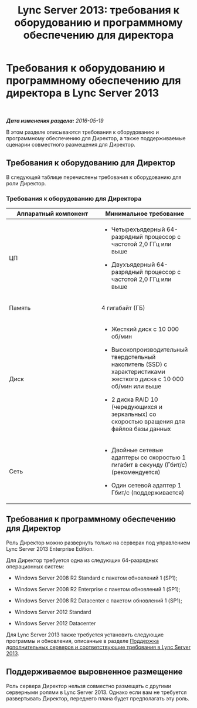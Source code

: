 ﻿---
title: 'Lync Server 2013: требования к оборудованию и программному обеспечению для директора'
TOCTitle: Требования к оборудованию и программному обеспечению для директора
ms:assetid: 747b701e-7f97-46fe-91c5-1e8d9addf9f7
ms:mtpsurl: https://technet.microsoft.com/ru-ru/library/Gg398560(v=OCS.15)
ms:contentKeyID: 49310177
ms.date: 05/19/2016
mtps_version: v=OCS.15
ms.translationtype: HT
---

# Требования к оборудованию и программному обеспечению для директора в Lync Server 2013

 

_**Дата изменения раздела:** 2016-05-19_

В этом разделе описываются требования к оборудованию и программному обеспечению для Директор, а также поддерживаемые сценарии совместного размещения для Директор.

## Требования к оборудованию для Директор

В следующей таблице перечислены требования к оборудованию для роли Директор.

### Требования к оборудованию для Директора

<table>
<colgroup>
<col style="width: 50%" />
<col style="width: 50%" />
</colgroup>
<thead>
<tr class="header">
<th>Аппаратный компонент</th>
<th>Минимальное требование</th>
</tr>
</thead>
<tbody>
<tr class="odd">
<td><p>ЦП</p></td>
<td><ul>
<li><p>Четырехъядерный 64-разрядный процессор с частотой 2,0 ГГц или выше</p></li>
<li><p>Двухъядерный 64-разрядный процессор с частотой 2,0 ГГц или выше</p></li>
</ul></td>
</tr>
<tr class="even">
<td><p>Память</p></td>
<td><p>4 гигабайт (ГБ)</p></td>
</tr>
<tr class="odd">
<td><p>Диск</p></td>
<td><ul>
<li><p>Жесткий диск с 10 000 об/мин</p></li>
<li><p>Высокопроизводительный твердотельный накопитель (SSD) с характеристиками жесткого диска с 10 000 об/мин или выше</p></li>
<li><p>2 диска RAID 10 (чередующихся и зеркальных) со скоростью вращения для файлов базы данных</p></li>
</ul></td>
</tr>
<tr class="even">
<td><p>Сеть</p></td>
<td><ul>
<li><p>Двойные сетевые адаптеры со скоростью 1 гигабит в секунду (Гбит/с) (рекомендуется)</p></li>
<li><p>Один сетевой адаптер 1 Гбит/с (поддерживается)</p></li>
</ul></td>
</tr>
</tbody>
</table>


## Требования к программному обеспечению для Директор

Роль Директор можно развернуть только на серверах под управлением Lync Server 2013 Enterprise Edition.

Для Директор требуется одна из следующих 64-разрядных операционных систем:

  - Windows Server 2008 R2 Standard с пакетом обновлений 1 (SP1);

  - Windows Server 2008 R2 Enterprise с пакетом обновлений 1 (SP1);

  - Windows Server 2008 R2 Datacenter с пакетом обновлений 1 (SP1);

  - Windows Server 2012 Standard

  - Windows Server 2012 Datacenter

Для Lync Server 2013 также требуется установить следующие программы и обновления, описанные в разделе [Поддержка дополнительных серверов и соответствующие требования в Lync Server 2013](lync-server-2013-additional-server-support-and-requirements.md).

## Поддерживаемое выровненное размещение

Роль сервера Директор нельзя совместно размещать с другими серверными ролями в Lync Server 2013. Однако если вам не требуется развертывать Директор, переднего плана будет предполагать эту роль.

